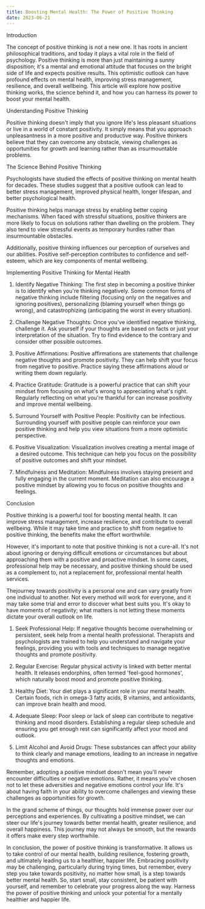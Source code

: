 ```yaml
---
title: Boosting Mental Health: The Power of Positive Thinking
date: 2023-06-21
---
```

Introduction

The concept of positive thinking is not a new one. It has roots in ancient philosophical traditions, and today it plays a vital role in the field of psychology. Positive thinking is more than just maintaining a sunny disposition; it's a mental and emotional attitude that focuses on the bright side of life and expects positive results. This optimistic outlook can have profound effects on mental health, improving stress management, resilience, and overall wellbeing. This article will explore how positive thinking works, the science behind it, and how you can harness its power to boost your mental health.

Understanding Positive Thinking

Positive thinking doesn't imply that you ignore life's less pleasant situations or live in a world of constant positivity. It simply means that you approach unpleasantness in a more positive and productive way. Positive thinkers believe that they can overcome any obstacle, viewing challenges as opportunities for growth and learning rather than as insurmountable problems.

The Science Behind Positive Thinking

Psychologists have studied the effects of positive thinking on mental health for decades. These studies suggest that a positive outlook can lead to better stress management, improved physical health, longer lifespan, and better psychological health.

Positive thinking helps manage stress by enabling better coping mechanisms. When faced with stressful situations, positive thinkers are more likely to focus on solutions rather than dwelling on the problem. They also tend to view stressful events as temporary hurdles rather than insurmountable obstacles.

Additionally, positive thinking influences our perception of ourselves and our abilities. Positive self-perception contributes to confidence and self-esteem, which are key components of mental wellbeing.

Implementing Positive Thinking for Mental Health

1. Identify Negative Thinking: The first step in becoming a positive thinker is to identify when you're thinking negatively. Some common forms of negative thinking include filtering (focusing only on the negatives and ignoring positives), personalizing (blaming yourself when things go wrong), and catastrophizing (anticipating the worst in every situation).

2. Challenge Negative Thoughts: Once you've identified negative thinking, challenge it. Ask yourself if your thoughts are based on facts or just your interpretation of the situation. Try to find evidence to the contrary and consider other possible outcomes.

3. Positive Affirmations: Positive affirmations are statements that challenge negative thoughts and promote positivity. They can help shift your focus from negative to positive. Practice saying these affirmations aloud or writing them down regularly.

4. Practice Gratitude: Gratitude is a powerful practice that can shift your mindset from focusing on what's wrong to appreciating what's right. Regularly reflecting on what you're thankful for can increase positivity and improve mental wellbeing.

5. Surround Yourself with Positive People: Positivity can be infectious. Surrounding yourself with positive people can reinforce your own positive thinking and help you view situations from a more optimistic perspective.

6. Positive Visualization: Visualization involves creating a mental image of a desired outcome. This technique can help you focus on the possibility of positive outcomes and shift your mindset.

7. Mindfulness and Meditation: Mindfulness involves staying present and fully engaging in the current moment. Meditation can also encourage a positive mindset by allowing you to focus on positive thoughts and feelings.

Conclusion

Positive thinking is a powerful tool for boosting mental health. It can improve stress management, increase resilience, and contribute to overall wellbeing. While it may take time and practice to shift from negative to positive thinking, the benefits make the effort worthwhile.

However, it's important to note that positive thinking is not a cure-all. It's not about ignoring or denying difficult emotions or circumstances but about approaching them with a positive and proactive mindset. In some cases, professional help may be necessary, and positive thinking should be used as a complement to, not a replacement for, professional mental health services.

Thejourney towards positivity is a personal one and can vary greatly from one individual to another. Not every method will work for everyone, and it may take some trial and error to discover what best suits you. It's okay to have moments of negativity; what matters is not letting these moments dictate your overall outlook on life.

1. Seek Professional Help: If negative thoughts become overwhelming or persistent, seek help from a mental health professional. Therapists and psychologists are trained to help you understand and navigate your feelings, providing you with tools and techniques to manage negative thoughts and promote positivity.

2. Regular Exercise: Regular physical activity is linked with better mental health. It releases endorphins, often termed 'feel-good hormones', which naturally boost mood and promote positive thinking.

3. Healthy Diet: Your diet plays a significant role in your mental health. Certain foods, rich in omega-3 fatty acids, B vitamins, and antioxidants, can improve brain health and mood.

4. Adequate Sleep: Poor sleep or lack of sleep can contribute to negative thinking and mood disorders. Establishing a regular sleep schedule and ensuring you get enough rest can significantly affect your mood and outlook.

5. Limit Alcohol and Avoid Drugs: These substances can affect your ability to think clearly and manage emotions, leading to an increase in negative thoughts and emotions.

Remember, adopting a positive mindset doesn't mean you'll never encounter difficulties or negative emotions. Rather, it means you've chosen not to let these adversities and negative emotions control your life. It's about having faith in your ability to overcome challenges and viewing these challenges as opportunities for growth.

In the grand scheme of things, our thoughts hold immense power over our perceptions and experiences. By cultivating a positive mindset, we can steer our life's journey towards better mental health, greater resilience, and overall happiness. This journey may not always be smooth, but the rewards it offers make every step worthwhile.

In conclusion, the power of positive thinking is transformative. It allows us to take control of our mental health, building resilience, fostering growth, and ultimately leading us to a healthier, happier life. Embracing positivity may be challenging, particularly during trying times, but remember, every step you take towards positivity, no matter how small, is a step towards better mental health. So, start small, stay consistent, be patient with yourself, and remember to celebrate your progress along the way. Harness the power of positive thinking and unlock your potential for a mentally healthier and happier life.